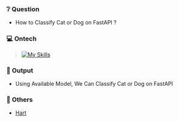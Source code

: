 ### ❔ Question
* How to Classify Cat or Dog on FastAPI ?

### 💻 Ontech
> [![My Skills](https://skillicons.dev/icons?i=python,tensorflow,fastapi,docker)](https://skillicons.dev)

### 🚀 Output
* Using Available Model, We Can Classify Cat or Dog on FastAPI

### 📘 Others
* [Hart](https://github.com/Xeroniter/Hart)
